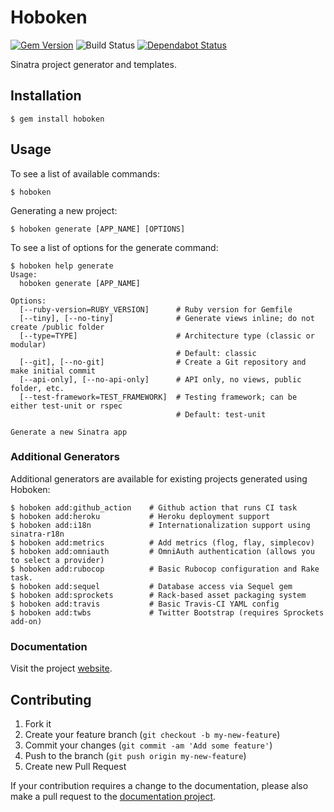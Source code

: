 # Hoboken

[![Gem Version](https://badge.fury.io/rb/hoboken.png)](http://badge.fury.io/rb/hoboken)
![Build Status](https://github.com/bnadlerjr/hoboken/actions/workflows/ruby.yml/badge.svg)
[![Dependabot Status](https://api.dependabot.com/badges/status?host=github&repo=bnadlerjr/hoboken)](https://dependabot.com)

Sinatra project generator and templates.

## Installation

    $ gem install hoboken

## Usage

To see a list of available commands:

    $ hoboken

Generating a new project:

    $ hoboken generate [APP_NAME] [OPTIONS]

To see a list of options for the generate command:

    $ hoboken help generate
    Usage:
      hoboken generate [APP_NAME]

    Options:
      [--ruby-version=RUBY_VERSION]      # Ruby version for Gemfile
      [--tiny], [--no-tiny]              # Generate views inline; do not create /public folder
      [--type=TYPE]                      # Architecture type (classic or modular)
                                         # Default: classic
      [--git], [--no-git]                # Create a Git repository and make initial commit
      [--api-only], [--no-api-only]      # API only, no views, public folder, etc.
      [--test-framework=TEST_FRAMEWORK]  # Testing framework; can be either test-unit or rspec
                                         # Default: test-unit

    Generate a new Sinatra app

### Additional Generators

Additional generators are available for existing projects generated using Hoboken:

    $ hoboken add:github_action    # Github action that runs CI task
    $ hoboken add:heroku           # Heroku deployment support
    $ hoboken add:i18n             # Internationalization support using sinatra-r18n
    $ hoboken add:metrics          # Add metrics (flog, flay, simplecov)
    $ hoboken add:omniauth         # OmniAuth authentication (allows you to select a provider)
    $ hoboken add:rubocop          # Basic Rubocop configuration and Rake task.
    $ hoboken add:sequel           # Database access via Sequel gem
    $ hoboken add:sprockets        # Rack-based asset packaging system
    $ hoboken add:travis           # Basic Travis-CI YAML config
    $ hoboken add:twbs             # Twitter Bootstrap (requires Sprockets add-on)

### Documentation

Visit the project [website](http://bobnadler.com/hoboken).

## Contributing

1. Fork it
2. Create your feature branch (`git checkout -b my-new-feature`)
3. Commit your changes (`git commit -am 'Add some feature'`)
4. Push to the branch (`git push origin my-new-feature`)
5. Create new Pull Request

If your contribution requires a change to the documentation, please also make a pull request to the [documentation project](https://github.com/bnadlerjr/hoboken-docs).

